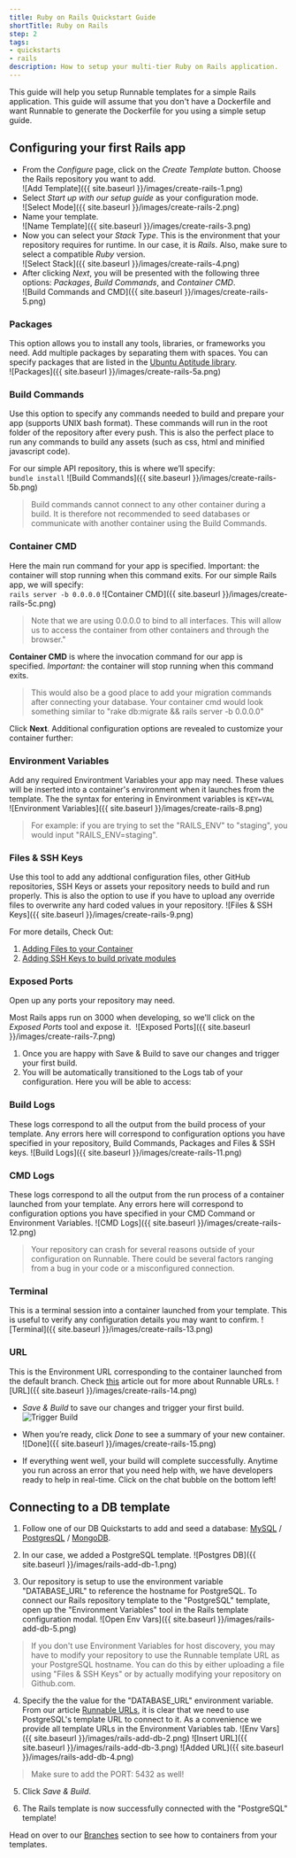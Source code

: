 ```yaml
---
title: Ruby on Rails Quickstart Guide
shortTitle: Ruby on Rails
step: 2
tags:
- quickstarts
- rails
description: How to setup your multi-tier Ruby on Rails application.
---
```


This guide will help you setup Runnable templates for a simple Rails application. This guide will assume that you don't have a Dockerfile and want Runnable to generate the Dockerfile for you using a simple setup guide.

## Configuring your first Rails app 

* From the *Configure* page, click on the *Create Template* button. Choose the Rails repository you want to add.<br />
![Add Template]({{ site.baseurl }}/images/create-rails-1.png)  
* Select _Start up with our setup guide_ as your configuration mode.<br />
![Select Mode]({{ site.baseurl }}/images/create-rails-2.png)  
* Name your template.<br />
![Name Template]({{ site.baseurl }}/images/create-rails-3.png)  
* Now you can select your *Stack Type*. This is the environment that your repository requires for runtime. In our case, it is *Rails*. Also, make sure to select a compatible *Ruby* version.<br />
![Select Stack]({{ site.baseurl }}/images/create-rails-4.png)  
* After clicking *Next*, you will be presented with the following three options: *Packages*, *Build Commands*, and *Container CMD*.<br />
![Build Commands and CMD]({{ site.baseurl }}/images/create-rails-5.png)  

### Packages 

This option allows you to install any tools, libraries, or frameworks you need. Add multiple packages by separating them with spaces. You can specify packages that are listed in the [Ubuntu Aptitude library](http://packages.ubuntu.com/).  
![Packages]({{ site.baseurl }}/images/create-rails-5a.png)  <br />

### Build Commands

Use this option to specify any commands needed to build and prepare your app (supports UNIX bash format). These commands will run in the root folder of the repository after every push. This is also the perfect place to run any commands to build any assets (such as css, html and minified javascript code). 

For our simple API repository, this is where we’ll specify:<br />
`bundle install`
![Build Commands]({{ site.baseurl }}/images/create-rails-5b.png)  <br />

>Build commands cannot connect to any other container during a build. It is therefore not recommended to seed databases or communicate with another container using the Build Commands.

### Container CMD 

Here the main run command for your app is specified. Important: the container will stop running when this command exits. For our simple Rails app, we will specify:<br />
`rails server -b 0.0.0.0`
![Container CMD]({{ site.baseurl }}/images/create-rails-5c.png)  <br />

>Note that we are using 0.0.0.0 to bind to all interfaces. This will allow us to access the container from other containers and through the browser."

__Container CMD__ is where the invocation command for our app is specified. _Important:_ the container will stop running when this command exits.

>This would also be a good place to add your migration commands after connecting your database. Your container cmd would look something similar to "rake db:migrate && rails server -b 0.0.0.0"

Click __Next__. Additional configuration options are revealed to customize your container further:

### Environment Variables

Add any required Environtment Variables your app may need. These values will be inserted into a container's environment when it launches from the template. The the syntax for entering in Environment variables is `KEY=VAL`<br />
![Environment Variables]({{ site.baseurl }}/images/create-rails-8.png)  <br />

>For example: if you are trying to set the "RAILS_ENV" to "staging", you would input "RAILS_ENV=staging".

### Files & SSH Keys

Use this tool to add any addtional configuration files, other GitHub repositories, SSH Keys or assets your repository needs to build and run properly. This is also the option to use if you have to upload any override files to overwrite any hard coded values in your repository.
![Files & SSH Keys]({{ site.baseurl }}/images/create-rails-9.png)  <br />

For more details, Check Out:

1. [Adding Files to your Container](https://support.runnable.com/hc/en-us/articles/208221743)
2. [Adding SSH Keys to build private modules](https://support.runnable.com/hc/en-us/articles/208018586-My-build-is-failing-because-of-No-Such-Key-or-Host-key-verification-failed-What-do-I-do-)

### Exposed Ports

Open up any ports your repository may need. 

Most Rails apps run on 3000 when developing, so we'll click on the *Exposed Ports* tool and expose it.  
![Exposed Ports]({{ site.baseurl }}/images/create-rails-7.png)  <br />

1. Once you are happy with Save & Build to save our changes and trigger your first build. 
2. You will be automatically transitioned to the Logs tab of your configuration. Here you will be able to access:

### Build Logs

These logs correspond to all the output from the build process of your template. Any errors here will correspond to configuration options you have specified in your repository, Build Commands, Packages and Files & SSH keys. 
![Build Logs]({{ site.baseurl }}/images/create-rails-11.png)  <br />

### CMD Logs 

These logs correspond to all the output from the run process of a container launched from your template. Any errors here will correspond to configuration options you have specified in your CMD Command or Environment Variables. 
![CMD Logs]({{ site.baseurl }}/images/create-rails-12.png)  <br />

> Your repository can crash for several reasons outside of your configuration on Runnable. There could be several factors ranging from a bug in your code or a misconfigured connection. 

### Terminal

This is a terminal session into a container launched from your template. This is useful to verify any configuration details you may want to confirm.
![Terminal]({{ site.baseurl }}/images/create-rails-13.png)  <br />

### URL

This is the Environment URL corresponding to the container launched from the default branch. Check [this](https://support.runnable.com/hc/en-us/articles/212802006-Runnable-URLs) article out for more about Runnable URLs.
![URL]({{ site.baseurl }}/images/create-rails-14.png)  <br />


* *Save &amp; Build* to save our changes and trigger your first build. ![Trigger Build](https://support.runnable.com/hc/en-us/article_attachments/203162596/Screen_Shot_2016-03-16_at_9.26.49_PM.png)

* When you’re ready, click *Done* to see a summary of your new container.  
![Done]({{ site.baseurl }}/images/create-rails-15.png)  <br />
* If everything went well, your build will complete successfully. Anytime you run across an error that you need help with, we have developers ready to help in real-time. Click on the chat bubble on the bottom left!  

## Connecting to a DB template

1. Follow one of our DB Quickstarts to add and seed a database: [MySQL](https://support.runnable.com/hc/en-us/sections/202755686-Branches) / [PostgresQL](https://support.runnable.com/hc/en-us/sections/202755686-Branches) / [MongoDB](https://support.runnable.com/hc/en-us/sections/202755686-Branches).

2. In our case, we added a PostgreSQL template.
![Postgres DB]({{ site.baseurl }}/images/rails-add-db-1.png)  <br />

3. Our repository is setup to use the environment variable "DATABASE_URL" to reference the hostname for PostgreSQL. To connect our Rails repository template to the "PostgreSQL" template, open up the "Environment Variables" tool in the Rails template configuration modal.
![Open Env Vars]({{ site.baseurl }}/images/rails-add-db-5.png)  <br />
  > If you don't use Environment Variables for host discovery, you may have to modify your repository to use the Runnable template URL as your PostgreSQL hostname. You can do this by either uploading a file using "Files & SSH Keys" or by actually modifying your repository on Github.com.

4. Specify the the value for the "DATABASE_URL" environment variable. From our article [Runnable URLs](https://support.runnable.com/hc/en-us/articles/212802006-Runnable-URLs), it is clear that we need to use PostgreSQL's template URL to connect to it. As a convenience we provide all template URLs in the Environment Variables tab.
![Env Vars]({{ site.baseurl }}/images/rails-add-db-2.png) ![Insert URL]({{ site.baseurl }}/images/rails-add-db-3.png) ![Added URL]({{ site.baseurl }}/images/rails-add-db-4.png)  <br />
  > Make sure to add the PORT: 5432 as well!
  
5. Click *Save & Build*.

6. The Rails template is now successfully connected with the "PostgreSQL" template!

Head on over to our [Branches](https://support.runnable.com/hc/en-us/sections/202755686-Branches) section to see how to containers from your templates.
